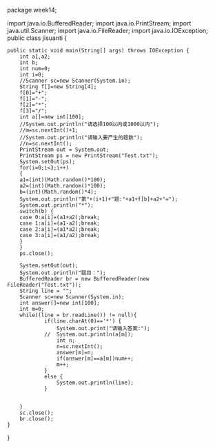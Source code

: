 package week14;
 
import java.io.BufferedReader;
import java.io.PrintStream;
import java.util.Scanner;
import java.io.FileReader;
import java.io.IOException;
public class jisuanti {
 
	public static void main(String[] args) throws IOException {
		int a1,a2;
		int b;
		int num=0;
		int i=0;
		//Scanner sc=new Scanner(System.in);
        String f[]=new String[4];
        f[0]="+";
        f[1]="-";
        f[2]="*";
        f[3]="/";
        int a[]=new int[100];
        //System.out.println("请选择100以内或1000以内");
        //m=sc.nextInt()+1;
        //System.out.println("请输入要产生的题数");
        //n=sc.nextInt();
        PrintStream out = System.out;
        PrintStream ps = new PrintStream("Test.txt");
        System.setOut(ps);
        for(i=0;i<3;i++)
        { 
        a1=(int)(Math.random()*100);
        a2=(int)(Math.random()*100);
        b=(int)(Math.random()*4);
        System.out.println("第"+(i+1)+"题:"+a1+f[b]+a2+"=");
        System.out.println("*");
        switch(b) {
        case 0:a[i]=(a1+a2);break;
        case 1:a[i]=(a1-a2);break;
        case 2:a[i]=(a1*a2);break;
        case 3:a[i]=(a1/a2);break;
        }
        }
        ps.close();
        
        System.setOut(out);
        System.out.println("题目：");
        BufferedReader br = new BufferedReader(new FileReader("Test.txt"));
        String line = "";
        Scanner sc=new Scanner(System.in);
        int answer[]=new int[100];
        int m=0;
        while((line = br.readLine()) != null){
        		if(line.charAt(0)=='*') {
        			System.out.print("请输入答案:");
        		//	System.out.println(a[m]);
        		    int n;
        		    n=sc.nextInt();
        		    answer[m]=n;
        		    if(answer[m]==a[m])num++;
        		    m++;
        		}
        		else {
        			System.out.println(line);
        		}
        			
        		
		}
        sc.close();
        br.close();
	}
}
